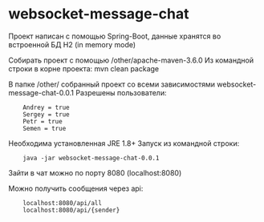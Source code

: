 ﻿# websocket-message-chat
Проект написан с помощью Spring-Boot, данные хранятся во встроенной БД H2 (in memory mode)

Собирать проект с помощью /other/apache-maven-3.6.0
Из командной строки в корне проекта:
	mvn clean package
	
В папке /other/ собранный проект со всеми зависимостями websocket-message-chat-0.0.1
Разрешены пользователи:
```
	Andrey = true
	Sergey = true
	Petr = true
	Semen = true
```

Необходима установленная JRE 1.8+
Запуск из командной строки:
```
	java -jar websocket-message-chat-0.0.1
```
	
Зайти в чат можно по порту 8080 (localhost:8080)

Можно получить сообщения через api:
```
	localhost:8080/api/all
	localhost:8080/api/{sender}
```